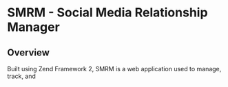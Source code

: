 # SMRM - Social Media Relationship Manager

## Overview
Built using Zend Framework 2, SMRM is a web application used to manage, track, and 